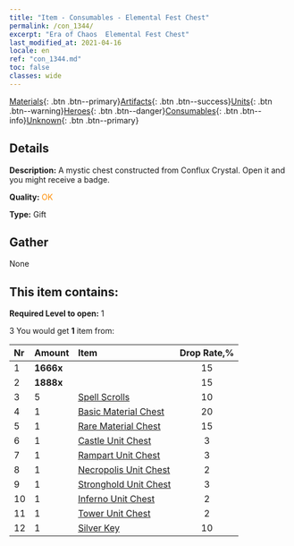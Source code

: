 ```yaml
---
title: "Item - Consumables - Elemental Fest Chest"
permalink: /con_1344/
excerpt: "Era of Chaos  Elemental Fest Chest"
last_modified_at: 2021-04-16
locale: en
ref: "con_1344.md"
toc: false
classes: wide
---
```

 [Materials](/Items/){: .btn .btn--primary}[Artifacts](/Items/Artifacts/){: .btn .btn--success}[Units](/Items/Units/){: .btn .btn--warning}[Heroes](/Items/Heroes/){: .btn .btn--danger}[Consumables](/Items/Consumables/){: .btn .btn--info}[Unknown](/Items/Unknown/){: .btn .btn--primary}

## Details
 **Description:** A mystic chest constructed from Conflux Crystal. Open it and you might receive a badge.

 **Quality:** <span style="color: #FF8C00">OK</span>

 **Type:** Gift

## Gather

  None

## This item contains:

 **Required Level to open:** 1

 3 You would get **1** item  from:

  | Nr | Amount |     Item    | Drop Rate,% |
  |:---|:-------|:------------|:---------:|
  | 1 |  **1666x** | <i class="fas fa-coins"/> | 15 | 
  | 2 |  **1888x** | <i class="fas fa-coins"/> | 15 | 
  | 3 | 5 | [Spell Scrolls](/Items/con_694/) | 10 | 
  | 4 | 1 | [Basic Material Chest](/Items/con_756/) | 20 | 
  | 5 | 1 | [Rare Material Chest](/Items/con_757/) | 15 | 
  | 6 | 1 | [Castle Unit Chest](/Items/con_1269/) | 3 | 
  | 7 | 1 | [Rampart Unit Chest](/Items/con_1270/) | 3 | 
  | 8 | 1 | [Necropolis Unit Chest](/Items/con_1271/) | 2 | 
  | 9 | 1 | [Stronghold Unit Chest](/Items/con_1272/) | 3 | 
  | 10 | 1 | [Inferno Unit Chest](/Items/con_1273/) | 2 | 
  | 11 | 1 | [Tower Unit Chest](/Items/con_1274/) | 2 | 
  | 12 | 1 | [Silver Key](/Items/con_693/) | 10 | 
